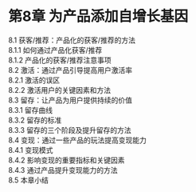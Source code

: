 # 第8章 为产品添加自增长基因  

8.1 获客/推荐：产品化的获客/推荐的方法  
8.1.1 如何通过产品化获客/推荐  
8.1.2 产品化的获客/推荐注意事项  
8.2 激活：通过产品引导提高用户激活率  
8.2.1 激活的误区  
8.2.2 激活用户的关键因素和方法  
8.3 留存：让产品为用户提供持续的价值  
8.3.1 留存曲线  
8.3.2 留存的标准  
8.3.3 留存的三个阶段及提升留存的方法  
8.4 变现：通过一些产品的玩法提高变现能力  
8.4.1 变现模式  
8.4.2 影响变现的重要指标和关键因素  
8.4.3 通过产品提升变现能力的方法  
8.5 本章小结  

